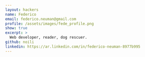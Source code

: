 ```yaml
---
layout: hackers
name: Federico
email: federico.neuman@gmail.com
profile: /assets/images/fede_profile.png
show: true
excerpt: >
  Web developer, reader, dog rescuer.
github: noili
linkedin: https://ar.linkedin.com/in/federico-neuman-8977b995
---
```

